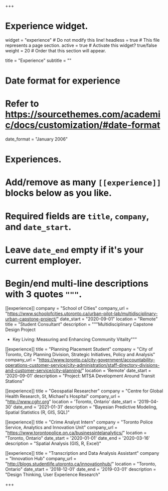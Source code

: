 +++
# Experience widget.
widget = "experience"  # Do not modify this line!
headless = true  # This file represents a page section.
active = true # Activate this widget? true/false
weight = 20  # Order that this section will appear.

title = "Experience"
subtitle = ""

# Date format for experience
#   Refer to https://sourcethemes.com/academic/docs/customization/#date-format
date_format = "January 2006"

# Experiences.
#   Add/remove as many `[[experience]]` blocks below as you like.
#   Required fields are `title`, `company`, and `date_start`.
#   Leave `date_end` empty if it's your current employer.
#   Begin/end multi-line descriptions with 3 quotes `"""`.

[[experience]]
  company = "School of Cities"
  company_url = "https://www.schoolofcities.utoronto.ca/urban-pilot-lab/multidisciplinary-urban-capstone-project/"
  date_start = "2020-09-01"
  location = "Remote"
  title = "Student Consultant"
  description = """Multidisciplinary Capstone Design Project  
  * Key Living: Measuring and Enhancing Community Vitality"""

[[experience]]
  title = "Planning Placement Student"
  company = "City of Toronto, City Planning Division, Strategic Initiatives, Policy and Analysis"
  company_url = "https://www.toronto.ca/city-government/accountability-operations-customer-service/city-administration/staff-directory-divisions-and-customer-service/city-planning/"
  location = 'Remote'
  date_start = '2020-09-01'
  description = "Project: MTSA Development Around Transit Stations"

[[experience]]
  title = "Geospatial Researcher"
  company = "Centre for Global Health Research, St, Michael's Hospital"
  company_url = "http://www.cghr.org"
  location = 'Toronto, Ontario'
  date_start = '2019-04-30'
  date_end = '2021-01-31'
  description = "Bayesian Predictive Modeling, Spatial Statistics (R, GIS, SQL)"

[[experience]]
  title = "Crime Analyst Intern"
  company = "Toronto Police Service, Analytics and Innovation Unit"
  company_url = "https://www.torontopolice.on.ca/businessintelanalytics/"
  location = "Toronto, Ontario"
  date_start = '2020-01-01'
  date_end = '2020-03-16'
  description = "Spatial Analysis (GIS, R, Excel)"

[[experience]]
  title = "Transcription and Data Analysis Assistant"
  company = "Innovation Hub"
  company_url = "http://blogs.studentlife.utoronto.ca/innovationhub/"
  location = "Toronto, Ontario"
  date_start = '2018-12-01'
  date_end = '2019-03-01'
  description = "Design Thinking, User Experience Research"

+++
